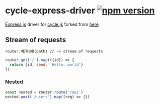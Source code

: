 # cycle-express-driver [![npm version](https://badge.fury.io/js/cycle-express-driver.svg)](https://badge.fury.io/js/cycle-express-driver)
[Express.js](http://expressjs.com/) driver for [cycle.js](http://cycle.js.org/) forked from [here](https://github.com/whitecolor/cycle-express)

## Stream of requests
```
router.METHOD(path) // -> stream of requests
```

```js
router.get('/').map(({id}) => {
  return {id, send: 'Hello, world'}
})
```

### Nested
```js
const nested = router.route('/api')
nested.post('/users').map((req) => {})
 ```
